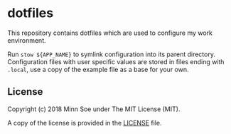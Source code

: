 # dotfiles

This repository contains dotfiles which are used to configure my work
environment.

Run `stow ${APP_NAME}` to symlink configuration into its parent directory.
Configuration files with user specific values are stored in files ending with
`.local`, use a copy of the example file as a base for your own.

## License

Copyright (c) 2018 Minn Soe under The MIT License (MIT).

A copy of the license is provided in the [LICENSE](./LICENSE) file.
